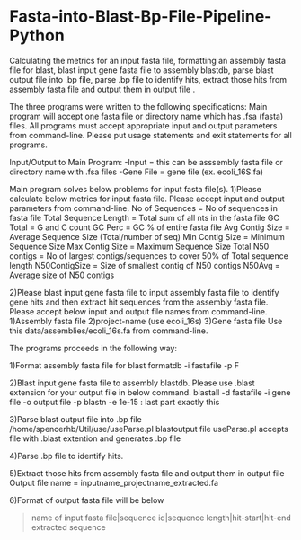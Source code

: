 # Fasta-into-Blast-Bp-File-Pipeline-Python
Calculating the metrics for an input fasta file, formatting an assembly fasta file for blast, blast input gene fasta file to assembly blastdb, parse blast output file into .bp file, parse .bp file to identify hits, extract those hits from assembly fasta file and output them in output file .

The three programs were written to the following specifications:
Main program will accept one fasta file or directory name which has .fsa (fasta) files. All programs must accept appropriate input and output parameters from command-line. Please put usage statements and exit statements for all programs. 

Input/Output to Main Program:
-Input = this can be asssembly fasta file or directory name with .fsa files 
-Gene File = gene file  (ex. ecoli_16S.fa)

Main program solves below problems for input fasta file(s).
1)Please calculate below metrics for input fasta file. Please accept input and output parameters from command-line. 
No of Sequences = No of sequences in fasta file 
Total Sequence Length = Total sum of all nts in the fasta file
GC Total = G and C count
GC Perc = GC % of entire fasta file
Avg Contig Size =  Average Sequence Size (Total/number of seq)
Min Contig Size = Minimum Sequence Size
Max Contig Size = Maximum Sequence Size
Total N50 contigs = No of largest contigs/sequences to cover 50% of Total sequence length 
N50ContigSize = Size of smallest contig of N50 contigs
N50Avg = Average size of N50 contigs

2)Please blast input gene fasta file to input assembly fasta  file to identify gene hits and then extract hit sequences from the assembly fasta file. Please accept below input and output file names from command-line.
    1)Assembly fasta file 
    2)project-name   (use ecoli_16s)
    3)Gene fasta file  Use this data/assemblies/ecoli_16s.fa from command-line.


The programs proceeds in the following way: 

1)Format assembly fasta file for blast
formatdb -i fastafile -p F 

2)Blast input gene fasta file to assembly blastdb. Please use .blast extension 
for your output file in below command. 
blastall -d fastafile -i gene file -o output file -p blastn -e 1e-15 : last part exactly this 

3)Parse blast output file into .bp file  
/home/spencerhb/Util/use/useParse.pl  blastoutput file 
useParse.pl  accepts  file with .blast extention and generates .bp file

4)Parse .bp file to identify hits.

5)Extract those hits from assembly fasta file and output them in output file 
Output file name = inputname_projectname_extracted.fa

6)Format of output fasta file will be below
>name of input fasta file|sequence id|sequence length|hit-start|hit-end
 extracted sequence
